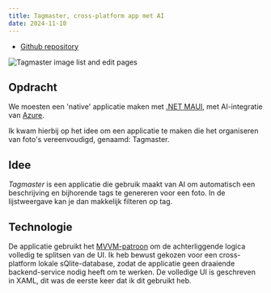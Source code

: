 ```yaml
---
title: Tagmaster, cross-platform app met AI
date: 2024-11-10
---
```


- [Github repository](https://github.com/janpeterd/tagmaster)

![Tagmaster image list and edit pages](/img/projects/tagmaster_edit_list.png)

## Opdracht

We moesten een 'native' applicatie maken met [.NET MAUI](https://learn.microsoft.com/en-us/dotnet/maui/what-is-maui?view=net-maui-9.0),
met AI-integratie van [Azure](https://azure.microsoft.com/nl-nl).

Ik kwam hierbij op het idee om een applicatie te maken die het organiseren van foto's vereenvoudigd, genaamd: Tagmaster.

## Idee

_Tagmaster_ is een applicatie die gebruik maakt van AI om automatisch een beschrijving en
bijhorende tags te genereren voor een foto. In de lijstweergave kan je dan
makkelijk filteren op tag.

## Technologie

De applicatie gebruikt het [MVVM-patroon](https://en.wikipedia.org/wiki/Model%E2%80%93view%E2%80%93viewmodel) om de achterliggende logica volledig te splitsen van de UI.
Ik heb bewust gekozen voor een cross-platform lokale sQlite-database, zodat de
applicatie geen draaiende backend-service nodig heeft om te werken. De
volledige UI is geschreven in XAML, dit was de eerste keer dat ik dit gebruikt
heb.
